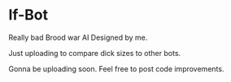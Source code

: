 # If-Bot
Really bad Brood war AI Designed by me.

Just uploading to compare dick sizes to other bots.

Gonna be uploading soon. Feel free to post code improvements. 

